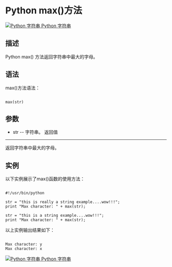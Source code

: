 Python max()方法
==============

 [![Python 字符串](../images/up.gif)
 Python 字符串](python-strings.html)


  描述
--

 Python max() 方法返回字符串中最大的字母。

 语法
--

 max()方法语法：

 
```

max(str)

```

 参数
--

  * str -- 字符串。
  返回值
---

 返回字符串中最大的字母。

 实例
--

 以下实例展示了max()函数的使用方法：

 
```

#!/usr/bin/python

str = "this is really a string example....wow!!!";
print "Max character: " + max(str);

str = "this is a string example....wow!!!";
print "Max character: " + max(str);

```

 以上实例输出结果如下：

 
```

Max character: y
Max character: x

```

  [![Python 字符串](../images/up.gif)
 Python 字符串](python-strings.html)